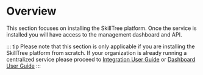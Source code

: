 # Overview

This section focuses on installing the SkillTree platform. 
Once the service is installed you will have access to the management dashboard and API. 

::: tip
Please note that this section is only applicable if you are installing the SkillTree platform from scratch. 
If your organization is already running a centralized service please proceed to [Integration User Guide](/skills-client/) or [Dashboard User Guide](/dashboard/user-guide/)
:::
